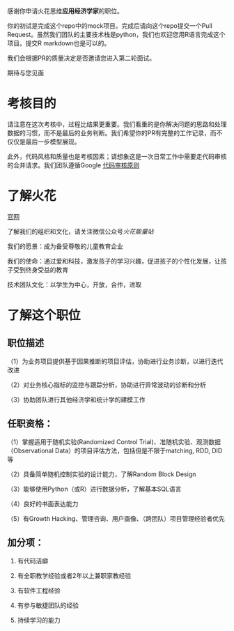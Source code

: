 感谢你申请火花思维**应用经济学家**的职位。

你的初试是完成这个repo中的mock项目。完成后请向这个repo提交一个Pull Request。虽然我们团队的主要技术栈是python，我们也欢迎您用R语言完成这个项目。提交R markdown也是可以的。

我们会根据PR的质量决定是否邀请您进入第二轮面试。

期待与您见面

# 考核目的

请注意在这次考核中，过程比结果更重要。我们看重的是你解决问题的思路和处理数据的习惯，而不是最后的业务判断。我们希望你的PR有完整的工作记录，而不仅仅是最后一步模型展现。

此外，代码风格和质量也是考核因素；请想象这是一次日常工作中需要走代码审核的合并请求。我们团队遵循Google [代码审核原则](https://google.github.io/eng-practices/review/)


# 了解火花
[官网](https://www.huohua.cn/)


了解我们的组织和文化，请关注微信公众号*火花能量站*

我们的愿景：成为备受尊敬的儿童教育企业

我们的使命：通过爱和科技，激发孩子的学习兴趣，促进孩子的个性化发展，让孩子受到终身受益的教育

技术团队文化：以学生为中心，开放，合作，进取

# 了解这个职位 

## 职位描述

（1）为业务项目提供基于因果推断的项目评估，协助进行业务诊断，以进行迭代改进

（2）对业务核心指标的监控与跟踪分析，协助进行异常波动的诊断和分析

（3）协助团队进行其他经济学和统计学的建模工作


## 任职资格：
（1）掌握适用于随机实验(Randomized Control Trial)、准随机实验、观测数据（Observational Data）的项目评估方法，包括但是不限于matching, RDD, DID等

（2）具备简单随机控制实验的设计能力，了解Random Block Design

（3）能够使用Python（或R）进行数据分析，了解基本SQL语言

（4）良好的书面表达能力

（5）有Growth Hacking、管理咨询、用户画像、（跨团队）项目管理经验者优先

## 加分项：

1. 有代码洁癖

2. 有全职教学经验或者2年以上兼职家教经验

3. 有软件工程经验

4. 有参与敏捷团队的经验

5. 持续学习的能力

 

